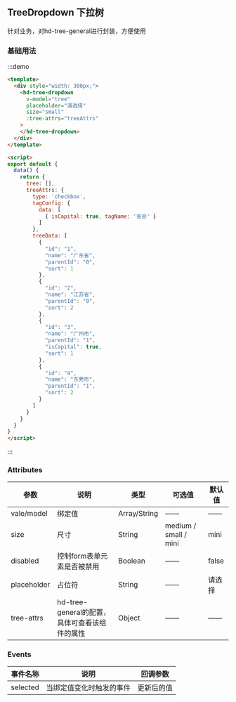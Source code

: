 ## TreeDropdown 下拉树
针对业务，对hd-tree-general进行封装，方便使用

### 基础用法
:::demo
```html
<template>
  <div style="width: 300px;">
    <hd-tree-dropdown
      v-model="tree"
      placeholder="请选择"
      size="small"
      :tree-attrs="treeAttrs"
    >
    </hd-tree-dropdown>
  </div>
</template>

<script>
export default {
  data() {
    return {
      tree: [],
      treeAttrs: {
        type: 'checkbox',
        tagConfig: {
          data: [
            { isCapital: true, tagName: '省会' }
          ]
        },
        treeData: [
          {
            "id": "1",
            "name": "广东省",
            "parentId": "0",
            "sort": 1
          },
          {
            "id": "2",
            "name": "江苏省",
            "parentId": "0",
            "sort": 2
          },
          {
            "id": "3",
            "name": "广州市",
            "parentId": "1",
            "isCapital": true,
            "sort": 1
          },
          {
            "id": "4",
            "name": "东莞市",
            "parentId": "1",
            "sort": 2
          }
        ]
      }
    }
  }
}
</script>
```
:::

### Attributes 
|     参数    |                      说明                     |     类型     |        可选值         | 默认值 |
|-------------|-----------------------------------------------|--------------|-----------------------|--------|
| vale/model  | 绑定值                                        | Array/String | ——                    | ——     |
| size        | 尺寸                                          | String       | medium / small / mini | mini   |
| disabled    | 控制form表单元素是否被禁用                    | Boolean      | ——                    | false  |
| placeholder | 占位符                                        | String       | ——                    | 请选择 |
| tree-attrs  | hd-tree-general的配置，具体可查看该组件的属性 | Object       | ——                    | ——       |

### Events
| 事件名称 |           说明           |  回调参数  |
|----------|--------------------------|------------|
| selected | 当绑定值变化时触发的事件 | 更新后的值 |